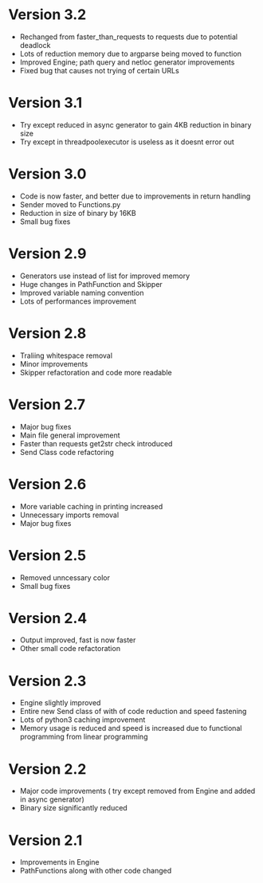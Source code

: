 # Version 3.2
* Rechanged from faster_than_requests to requests due to potential deadlock
* Lots of reduction memory due to argparse being moved to function
* Improved Engine; path query and netloc generator improvements
* Fixed bug that causes not trying of certain URLs

# Version 3.1
* Try except reduced in async generator to gain 4KB reduction in binary size
* Try except in threadpoolexecutor is useless as it doesnt error out

# Version 3.0
* Code is now faster, and better due to improvements in return handling
* Sender moved to Functions.py
* Reduction in size of binary by 16KB
* Small bug fixes

# Version 2.9
* Generators use instead of list for improved memory
* Huge changes in PathFunction and Skipper
* Improved variable naming convention
* Lots of performances improvement

# Version 2.8
* Traliing whitespace removal
* Minor improvements
* Skipper refactoration and code more readable

# Version 2.7
* Major bug fixes
* Main file general improvement
* Faster than requests get2str check introduced
* Send Class code refactoring

# Version 2.6
* More variable caching in printing increased
* Unnecessary imports removal
* Major bug fixes

# Version 2.5
* Removed unncessary color
* Small bug fixes

# Version 2.4
* Output improved, fast is now faster
* Other small code refactoration

# Version 2.3
* Engine slightly improved
* Entire new Send class of with of code reduction and speed fastening
* Lots of python3 caching improvement
* Memory usage is reduced and speed is increased due to functional programming from linear programming

# Version 2.2
* Major code improvements ( try except removed from Engine and added in async generator)
* Binary size significantly reduced

# Version 2.1
* Improvements in Engine
* PathFunctions along with other code changed
